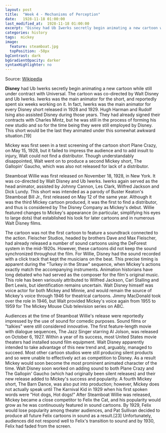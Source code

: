 ```yaml
---
layout: post
title:  "Week 4 - Mechanisms of Perception"
date:   1928-11-18 01:00:00
last_modified_at:  1928-11-18 01:00:00
excerpt: "Disney had Ub Iwerks secretly begin animating a new cartoon while still under contract with Universal..."
categories: history
tags:  mickey
image:
  feature: steamboat.jpg
  topPosition: -50px
bgContrast: dark
bgGradientOpacity: darker
syntaxHighlighter: no
---
```

Source: [Wikipedia](https://en.wikipedia.org/wiki/Mickey_Mouse)

**Disney** had Ub Iwerks secretly begin animating a new cartoon while still under contract with Universal. The cartoon was co-directed by Walt Disney and Ub Iwerks. Iwerks was the main animator for the short, and reportedly spent six weeks working on it. In fact, Iwerks was the main animator for every Disney short released in 1928 and 1929. Hugh Harman and Rudolf Ising also assisted Disney during those years. They had already signed their contracts with Charles Mintz, but he was still in the process of forming his new studio and so for the time being they were still employed by Disney. This short would be the last they animated under this somewhat awkward situation.[19]

Mickey was first seen in a test screening of the cartoon short Plane Crazy, on May 15, 1928, but it failed to impress the audience and to add insult to injury, Walt could not find a distributor. Though understandably disappointed, Walt went on to produce a second Mickey short, The Gallopin' Gaucho, which was also not released for lack of a distributor.

Steamboat Willie was first released on November 18, 1928, in New York. It was co-directed by Walt Disney and Ub Iwerks. Iwerks again served as the head animator, assisted by Johnny Cannon, Les Clark, Wilfred Jackson and Dick Lundy. This short was intended as a parody of Buster Keaton's Steamboat Bill Jr., first released on May 12 of the same year. Although it was the third Mickey cartoon produced, it was the first to find a distributor, and thus is considered by The Disney Company as Mickey's debut. Willie featured changes to Mickey's appearance (in particular, simplifying his eyes to large dots) that established his look for later cartoons and in numerous Walt Disney films.

The cartoon was not the first cartoon to feature a soundtrack connected to the action. Fleischer Studios, headed by brothers Dave and Max Fleischer, had already released a number of sound cartoons using the DeForest system in the mid-1920s. However, these cartoons did not keep the sound synchronized throughout the film. For Willie, Disney had the sound recorded with a click track that kept the musicians on the beat. This precise timing is apparent during the "Turkey in the Straw" sequence, when Mickey's actions exactly match the accompanying instruments. Animation historians have long debated who had served as the composer for the film's original music. This role has been variously attributed to Wilfred Jackson, Carl Stalling and Bert Lewis, but identification remains uncertain. Walt Disney himself was voice actor for both Mickey and Minnie, and would remain the source of Mickey's voice through 1946 for theatrical cartoons. Jimmy MacDonald took over the role in 1946, but Walt provided Mickey's voice again from 1955 to 1959 for The Mickey Mouse Club television series on ABC.

Audiences at the time of Steamboat Willie's release were reportedly impressed by the use of sound for comedic purposes. Sound films or "talkies" were still considered innovative. The first feature-length movie with dialogue sequences, The Jazz Singer starring Al Jolson, was released on October 6, 1927. Within a year of its success, most United States movie theaters had installed sound film equipment. Walt Disney apparently intended to take advantage of this new trend and, arguably, managed to succeed. Most other cartoon studios were still producing silent products and so were unable to effectively act as competition to Disney. As a result Mickey would soon become the most prominent animated character of the time. Walt Disney soon worked on adding sound to both Plane Crazy and The Gallopin' Gaucho (which had originally been silent releases) and their new release added to Mickey's success and popularity. A fourth Mickey short, The Barn Dance, was also put into production; however, Mickey does not actually speak until The Karnival Kid in 1929 when his first spoken words were "Hot dogs, Hot dogs!" After Steamboat Willie was released, Mickey became a close competitor to Felix the Cat, and his popularity would grow as he was continuously featured in sound cartoons. By 1929, Felix would lose popularity among theater audiences, and Pat Sullivan decided to produce all future Felix cartoons in sound as a result.[23] Unfortunately, audiences did not respond well to Felix's transition to sound and by 1930, Felix had faded from the screen.
